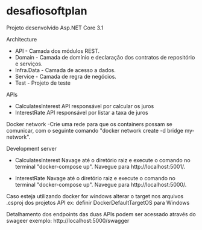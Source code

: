 # desafiosoftplan
Projeto desenvolvido Asp.NET Core 3.1

Architecture
- API - Camada dos módulos REST.
- Domain - Camada de domínio e declaração dos contratos de repositório e serviços.
- Infra.Data - Camada de acesso a dados.
- Service - Camada de regra de negócios.
- Test - Projeto de teste

APIs
- CalculatesInterest API responsável por calcular os juros
- InterestRate API responsável por listar a taxa de juros

Docker network
-Crie uma rede para que os containers possam se comunicar, com o seguinte comando "docker network create -d bridge my-network".

Development server 
- CalculatesInterest 
Navage até o diretório raiz e execute o comando no terminal "docker-compose up". Navegue para http://localhost:5001/.

 - InterestRate
Navage até o diretório raiz e execute o comando  no terminal "docker-compose up". Navegue para http://localhost:5000/.

Caso esteja utilizando docker for windows alterar o target nos arquivos .csproj dos projetos API 
ex: definir DockerDefaultTargetOS para Windows


Detalhamento dos endpoints das duas APIs podem ser acessado através do swageer exemplo: http://localhost:5000/swagger
